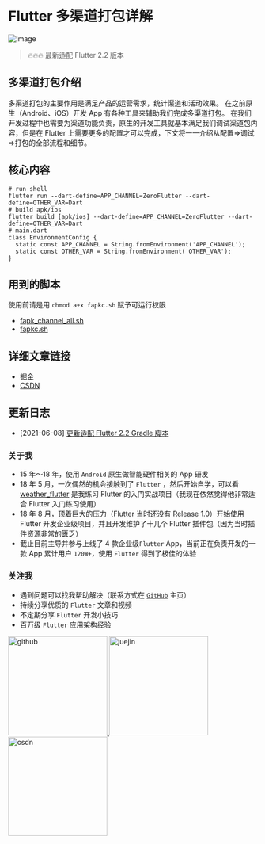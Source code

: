 # Flutter 多渠道打包详解
![image](https://user-images.githubusercontent.com/8764899/114137633-0e7d1580-993f-11eb-9287-55265649d0c1.png)

> 🔥🔥🔥 最新适配 Flutter 2.2 版本

## 多渠道打包介绍
多渠道打包的主要作用是满足产品的运营需求，统计渠道和活动效果。
在之前原生（Android、iOS）开发 App 有各种工具来辅助我们完成多渠道打包。
在我们开发过程中也需要为渠道功能负责，原生的开发工具就基本满足我们调试渠道包内容，但是在 Flutter 上需要更多的配置才可以完成，下文将一一介绍从配置=>调试=>打包的全部流程和细节。

## 核心内容

```Shell
# run shell
flutter run --dart-define=APP_CHANNEL=ZeroFlutter --dart-define=OTHER_VAR=Dart
# build apk/ios
flutter build [apk/ios] --dart-define=APP_CHANNEL=ZeroFlutter --dart-define=OTHER_VAR=Dart
# main.dart
class EnvironmentConfig {
  static const APP_CHANNEL = String.fromEnvironment('APP_CHANNEL');
  static const OTHER_VAR = String.fromEnvironment('OTHER_VAR');
}
```

## 用到的脚本
使用前请是用 `chmod a+x fapkc.sh` 赋予可运行权限

- [fapk_channel_all.sh](/shell/fapk_channel_all.sh)
- [fapkc.sh](/shell/fapkc.sh)

## 详细文章链接
- [掘金](https://juejin.cn/post/6949901619689586719)
- [CSDN](https://blog.csdn.net/yy1300326388/article/details/115725551)

## 更新日志
- [2021-06-08] [更新适配 Flutter 2.2 Gradle 脚本](https://github.com/yy1300326388/flutter_multi_channel/commit/7a78c80db1d7ed019048a094beae7efb1ac442b0)


### 关于我

- 15 年～18 年，使用 `Android` 原生做智能硬件相关的  App 研发
- 18 年 5 月，一次偶然的机会接触到了 `Flutter` ，然后开始自学，可以看 [weather_flutter](https://github.com/yy1300326388/weather_flutter) 是我练习 Flutter 的入门实战项目（我现在依然觉得他非常适合 Flutter 入门练习使用）
- 18 年 8 月，顶着巨大的压力（Flutter 当时还没有 Release 1.0）开始使用 Flutter 开发企业级项目，并且开发维护了十几个 Flutter 插件包（因为当时插件资源非常的匮乏）
- 截止目前主导并参与上线了 4 款企业级`Flutter` App，当前正在负责开发的一款 App 累计用户 `120W+`，使用 `Flutter` 得到了极佳的体验

### 关注我

- 遇到问题可以找我帮助解决（联系方式在 [`GitHub`](https://github.com/yy1300326388) 主页）
- 持续分享优质的 `Flutter` 文章和视频
- 不定期分享 `Flutter` 开发小技巧
- 百万级 `Flutter` 应用架构经验

<p>
  <a href="https://github.com/yy1300326388">
    <img width="200" alt="github" src="https://raw.githubusercontent.com/yy1300326388/yy1300326388/main/images/follow/github_follow.png">
  </a>
  <a href="https://juejin.cn/user/764915820276439">
    <img width="200" alt="juejin" src="https://raw.githubusercontent.com/yy1300326388/yy1300326388/main/images/follow/juejin_follow.png">
  </a>
  <a href="https://space.bilibili.com/1698847208">
    <img width="200" alt="csdn" src="https://raw.githubusercontent.com/yy1300326388/yy1300326388/main/images/follow/bilibili_follow.png">
  </a>
</p>
